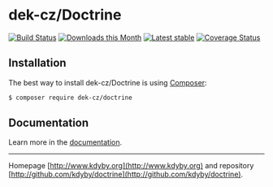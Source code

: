 dek-cz/Doctrine
======

[![Build Status](https://travis-ci.org/dek-cz/Doctrine.svg?branch=master)](https://travis-ci.org/dek-cz/Doctrine)
[![Downloads this Month](https://img.shields.io/packagist/dm/dek-cz/doctrine.svg)](https://packagist.org/packages/dek-cz/doctrine)
[![Latest stable](https://img.shields.io/packagist/v/dek-cz/doctrine.svg)](https://packagist.org/packages/dek-cz/doctrine)
[![Coverage Status](https://coveralls.io/repos/github/Kdyby/dek-cz/badge.svg?branch=master)](https://coveralls.io/github/Kdyby/dek-cz?branch=master)


Installation
------------

The best way to install dek-cz/Doctrine is using  [Composer](http://getcomposer.org/):

```sh
$ composer require dek-cz/doctrine
```

Documentation
------------

Learn more in the [documentation](https://github.com/Kdyby/Doctrine/blob/master/docs/en/index.md).

-----

Homepage [http://www.kdyby.org](http://www.kdyby.org) and repository [http://github.com/kdyby/doctrine](http://github.com/kdyby/doctrine).
